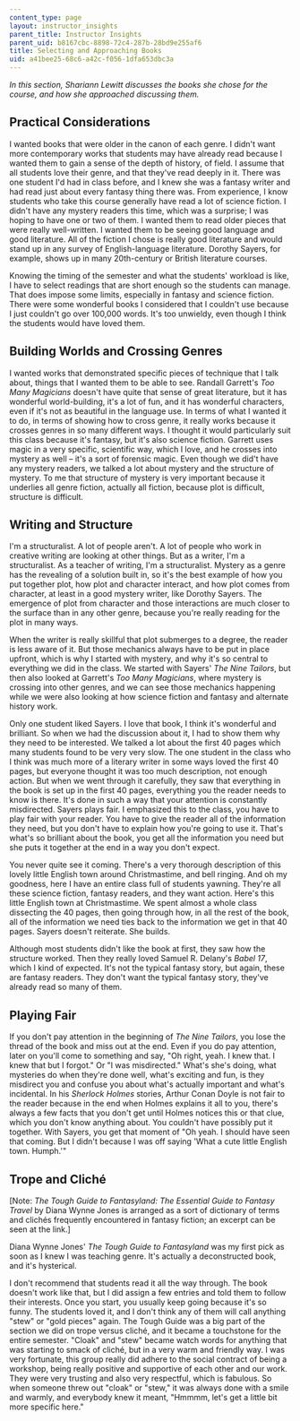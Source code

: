 ```yaml
---
content_type: page
layout: instructor_insights
parent_title: Instructor Insights
parent_uid: b8167cbc-8898-72c4-287b-28bd9e255af6
title: Selecting and Approaching Books
uid: a41bee25-68c6-a42c-f056-1dfa653dbc3a
---
```


_In this section, Shariann Lewitt discusses the books she chose for the course, and how she approached discussing them._

Practical Considerations
------------------------

I wanted books that were older in the canon of each genre. I didn't want more contemporary works that students may have already read because I wanted them to gain a sense of the depth of history, of field. I assume that all students love their genre, and that they've read deeply in it. There was one student I'd had in class before, and I knew she was a fantasy writer and had read just about every fantasy thing there was. From experience, I know students who take this course generally have read a lot of science fiction. I didn't have any mystery readers this time, which was a surprise; I was hoping to have one or two of them. I wanted them to read older pieces that were really well-written. I wanted them to be seeing good language and good literature. All of the fiction I chose is really good literature and would stand up in any survey of English-language literature. Dorothy Sayers, for example, shows up in many 20th\-century or British literature courses.

Knowing the timing of the semester and what the students' workload is like, I have to select readings that are short enough so the students can manage. That does impose some limits, especially in fantasy and science fiction. There were some wonderful books I considered that I couldn't use because I just couldn't go over 100,000 words. It's too unwieldy, even though I think the students would have loved them.

Building Worlds and Crossing Genres
-----------------------------------

I wanted works that demonstrated specific pieces of technique that I talk about, things that I wanted them to be able to see. Randall Garrett's _Too Many Magicians_ doesn't have quite that sense of great literature, but it has wonderful world-building, it's a lot of fun, and it has wonderful characters, even if it's not as beautiful in the language use. In terms of what I wanted it to do, in terms of showing how to cross genre, it really works because it crosses genres in so many different ways. I thought it would particularly suit this class because it's fantasy, but it's also science fiction. Garrett uses magic in a very specific, scientific way, which I love, and he crosses into mystery as well – it's a sort of forensic magic. Even though we did't have any mystery readers, we talked a lot about mystery and the structure of mystery. To me that structure of mystery is very important because it underlies all genre fiction, actually all fiction, because plot is difficult, structure is difficult.

Writing and Structure
---------------------

I'm a structuralist. A lot of people aren't. A lot of people who work in creative writing are looking at other things. But as a writer, I'm a structuralist. As a teacher of writing, I'm a structuralist. Mystery as a genre has the revealing of a solution built in, so it's the best example of how you put together plot, how plot and character interact, and how plot comes from character, at least in a good mystery writer, like Dorothy Sayers. The emergence of plot from character and those interactions are much closer to the surface than in any other genre, because you're really reading for the plot in many ways.

When the writer is really skillful that plot submerges to a degree, the reader is less aware of it. But those mechanics always have to be put in place upfront, which is why I started with mystery, and why it's so central to everything we did in the class. We started with Sayers' _The Nine Tailors_, but then also looked at Garrett's _Too Many Magicians_, where mystery is crossing into other genres, and we can see those mechanics happening while we were also looking at how science fiction and fantasy and alternate history work.

Only one student liked Sayers. I love that book, I think it's wonderful and brilliant. So when we had the discussion about it, I had to show them why they need to be interested. We talked a lot about the first 40 pages which many students found to be very very slow. The one student in the class who I think was much more of a literary writer in some ways loved the first 40 pages, but everyone thought it was too much description, not enough action. But when we went through it carefully, they saw that everything in the book is set up in the first 40 pages, everything you the reader needs to know is there. It's done in such a way that your attention is constantly misdirected. Sayers plays fair. I emphasized this to the class, you have to play fair with your reader. You have to give the reader all of the information they need, but you don't have to explain how you're going to use it. That's what's so brilliant about the book, you get all the information you need but she puts it together at the end in a way you don't expect.

You never quite see it coming. There's a very thorough description of this lovely little English town around Christmastime, and bell ringing. And oh my goodness, here I have an entire class full of students yawning. They're all these science fiction, fantasy readers, and they want action. Here's this little English town at Christmastime. We spent almost a whole class dissecting the 40 pages, then going through how, in all the rest of the book, all of the information we need ties back to the information we get in that 40 pages. Sayers doesn't reiterate. She builds.

Although most students didn't like the book at first, they saw how the structure worked. Then they really loved Samuel R. Delany's _Babel 17_, which I kind of expected. It's not the typical fantasy story, but again, these are fantasy readers. They don't want the typical fantasy story, they've already read so many of them.

Playing Fair
------------

If you don't pay attention in the beginning of _The Nine Tailors_, you lose the thread of the book and miss out at the end. Even if you do pay attention, later on you'll come to something and say, "Oh right, yeah. I knew that. I knew that but I forgot." Or "I was misdirected." What's she's doing, what mysteries do when they're done well, what's exciting and fun, is they misdirect you and confuse you about what's actually important and what's incidental. In his _Sherlock Holmes_ stories, Arthur Conan Doyle is not fair to the reader because in the end when Holmes explains it all to you, there's always a few facts that you don't get until Holmes notices this or that clue, which you don't know anything about. You couldn't have possibly put it together. With Sayers, you get that moment of "Oh yeah. I should have seen that coming. But I didn't because I was off saying 'What a cute little English town. Humph.'"

Trope and Cliché
----------------

\[Note: _The Tough Guide to Fantasyland: The Essential Guide to Fantasy Travel_ by Diana Wynne Jones is arranged as a sort of dictionary of terms and clichés frequently encountered in fantasy fiction; an excerpt can be seen at the link.\]

Diana Wynne Jones' _The Tough Guide to Fantasyland_ was my first pick as soon as I knew I was teaching genre. It's actually a deconstructed book, and it's hysterical.

I don't recommend that students read it all the way through. The book doesn't work like that, but I did assign a few entries and told them to follow their interests. Once you start, you usually keep going because it's so funny. The students loved it, and I don't think any of them will call anything "stew" or "gold pieces" again. The Tough Guide was a big part of the section we did on trope versus cliché, and it became a touchstone for the entire semester. "Cloak" and "stew" became watch words for anything that was starting to smack of cliché, but in a very warm and friendly way. I was very fortunate, this group really did adhere to the social contract of being a workshop, being really positive and supportive of each other and our work. They were very trusting and also very respectful, which is fabulous. So when someone threw out "cloak" or "stew," it was always done with a smile and warmly, and everybody knew it meant, "Hmmmm, let's get a little bit more specific here."